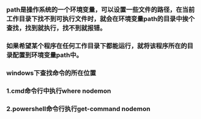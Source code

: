 ### path是操作系统的一个环境变量，可以设置一些文件的路径，在当前工作目录下找不到可执行文件时，就会在环境变量path的目录中挨个查找，找到就执行，找不到就报错。
### 如果希望某个程序在任何工作目录下都能运行，就将该程序所在的目录配置到环境变量path中。
### windows下查找命令的所在位置
### 1.cmd命令行中执行where nodemon
### 2.powershell命令行执行get-command nodemon